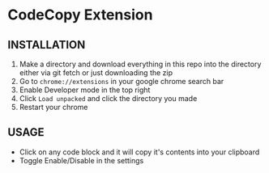 # CodeCopy Extension

## INSTALLATION

1. Make a directory and download everything in this repo into the directory either via git fetch or just downloading the zip
2. Go to `chrome://extensions` in your google chrome search bar
3. Enable Developer mode in the top right
4. Click `Load unpacked` and click the directory you made
5. Restart your chrome

## USAGE

- Click on any code block and it will copy it's contents into your clipboard
- Toggle Enable/Disable in the settings
